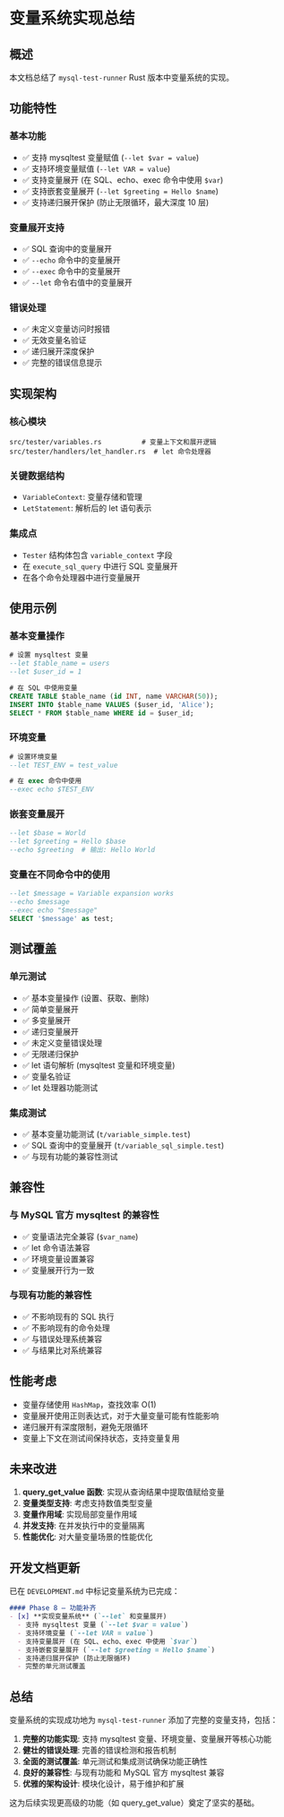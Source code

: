 # 变量系统实现总结

## 概述

本文档总结了 `mysql-test-runner` Rust 版本中变量系统的实现。

## 功能特性

### 基本功能
- ✅ 支持 mysqltest 变量赋值 (`--let $var = value`)
- ✅ 支持环境变量赋值 (`--let VAR = value`)
- ✅ 支持变量展开 (在 SQL、echo、exec 命令中使用 `$var`)
- ✅ 支持嵌套变量展开 (`--let $greeting = Hello $name`)
- ✅ 支持递归展开保护 (防止无限循环，最大深度 10 层)

### 变量展开支持
- ✅ SQL 查询中的变量展开
- ✅ `--echo` 命令中的变量展开
- ✅ `--exec` 命令中的变量展开
- ✅ `--let` 命令右值中的变量展开

### 错误处理
- ✅ 未定义变量访问时报错
- ✅ 无效变量名验证
- ✅ 递归展开深度保护
- ✅ 完整的错误信息提示

## 实现架构

### 核心模块
```
src/tester/variables.rs          # 变量上下文和展开逻辑
src/tester/handlers/let_handler.rs  # let 命令处理器
```

### 关键数据结构
- `VariableContext`: 变量存储和管理
- `LetStatement`: 解析后的 let 语句表示

### 集成点
- `Tester` 结构体包含 `variable_context` 字段
- 在 `execute_sql_query` 中进行 SQL 变量展开
- 在各个命令处理器中进行变量展开

## 使用示例

### 基本变量操作
```sql
# 设置 mysqltest 变量
--let $table_name = users
--let $user_id = 1

# 在 SQL 中使用变量
CREATE TABLE $table_name (id INT, name VARCHAR(50));
INSERT INTO $table_name VALUES ($user_id, 'Alice');
SELECT * FROM $table_name WHERE id = $user_id;
```

### 环境变量
```sql
# 设置环境变量
--let TEST_ENV = test_value

# 在 exec 命令中使用
--exec echo $TEST_ENV
```

### 嵌套变量展开
```sql
--let $base = World
--let $greeting = Hello $base
--echo $greeting  # 输出: Hello World
```

### 变量在不同命令中的使用
```sql
--let $message = Variable expansion works
--echo $message
--exec echo "$message"
SELECT '$message' as test;
```

## 测试覆盖

### 单元测试
- ✅ 基本变量操作 (设置、获取、删除)
- ✅ 简单变量展开
- ✅ 多变量展开
- ✅ 递归变量展开
- ✅ 未定义变量错误处理
- ✅ 无限递归保护
- ✅ let 语句解析 (mysqltest 变量和环境变量)
- ✅ 变量名验证
- ✅ let 处理器功能测试

### 集成测试
- ✅ 基本变量功能测试 (`t/variable_simple.test`)
- ✅ SQL 查询中的变量展开 (`t/variable_sql_simple.test`)
- ✅ 与现有功能的兼容性测试

## 兼容性

### 与 MySQL 官方 mysqltest 的兼容性
- ✅ 变量语法完全兼容 (`$var_name`)
- ✅ let 命令语法兼容
- ✅ 环境变量设置兼容
- ✅ 变量展开行为一致

### 与现有功能的兼容性
- ✅ 不影响现有的 SQL 执行
- ✅ 不影响现有的命令处理
- ✅ 与错误处理系统兼容
- ✅ 与结果比对系统兼容

## 性能考虑

- 变量存储使用 `HashMap`，查找效率 O(1)
- 变量展开使用正则表达式，对于大量变量可能有性能影响
- 递归展开有深度限制，避免无限循环
- 变量上下文在测试间保持状态，支持变量复用

## 未来改进

1. **query_get_value 函数**: 实现从查询结果中提取值赋给变量
2. **变量类型支持**: 考虑支持数值类型变量
3. **变量作用域**: 实现局部变量作用域
4. **并发支持**: 在并发执行中的变量隔离
5. **性能优化**: 对大量变量场景的性能优化

## 开发文档更新

已在 `DEVELOPMENT.md` 中标记变量系统为已完成：
```markdown
#### Phase 8 – 功能补齐
- [x] **实现变量系统** (`--let` 和变量展开)
  - 支持 mysqltest 变量 (`--let $var = value`)
  - 支持环境变量 (`--let VAR = value`)
  - 支持变量展开 (在 SQL、echo、exec 中使用 `$var`)
  - 支持嵌套变量展开 (`--let $greeting = Hello $name`)
  - 支持递归展开保护 (防止无限循环)
  - 完整的单元测试覆盖
```

## 总结

变量系统的实现成功地为 `mysql-test-runner` 添加了完整的变量支持，包括：

1. **完整的功能实现**: 支持 mysqltest 变量、环境变量、变量展开等核心功能
2. **健壮的错误处理**: 完善的错误检测和报告机制
3. **全面的测试覆盖**: 单元测试和集成测试确保功能正确性
4. **良好的兼容性**: 与现有功能和 MySQL 官方 mysqltest 兼容
5. **优雅的架构设计**: 模块化设计，易于维护和扩展

这为后续实现更高级的功能（如 query_get_value）奠定了坚实的基础。 